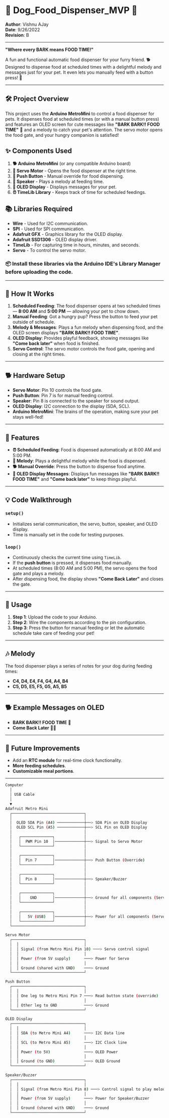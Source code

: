 # 🐾 Dog_Food_Dispenser_MVP 🐾

**Author**: Vishnu AJay  
**Date**: 9/26/2022  
**Revision**: B  

---
**"Where every BARK means FOOD TIME!"**

A fun and functional automatic food dispenser for your furry friend. 🐕 Designed to dispense food at scheduled times with a delightful melody and messages just for your pet. It even lets you manually feed with a button press! 🐾

---

## 🛠 Project Overview

This project uses the **Arduino MetroMini** to control a food dispenser for pets. It dispenses food at scheduled times (or with a manual button press) and features an OLED screen for cute messages like **"BARK BARK!! FOOD TIME"** 🐶 and a melody to catch your pet's attention. The servo motor opens the food gate, and your hungry companion is satisfied!

## ✨ Components Used

1. **🐕 Arduino MetroMini** (or any compatible Arduino board)
2. **🦴 Servo Motor** - Opens the food dispenser at the right time.
3. **🐾 Push Button** - Manual override for food dispensing.
4. **🎵 Speaker** - Plays a melody at feeding time.
5. **💬 OLED Display** - Displays messages for your pet.
6. **⏰ TimeLib Library** - Keeps track of time for scheduled feedings.

## 📚 Libraries Required

- **Wire** - Used for I2C communication.
- **SPI** - Used for SPI communication.
- **Adafruit GFX** - Graphics library for the OLED display.
- **Adafruit SSD1306** - OLED display driver.
- **TimeLib** - For capturing time in hours, minutes, and seconds.
- **Servo** - To control the servo motor.

### 📦 **Install these libraries via the Arduino IDE's Library Manager before uploading the code.**

---

## 🐶 How It Works

1. **Scheduled Feeding**: The food dispenser opens at two scheduled times — **8:00 AM** and **5:00 PM** — allowing your pet to chow down.
2. **Manual Feeding**: Got a hungry pup? Press the button to feed your pet outside of schedule.
3. **Melody & Messages**: Plays a fun melody when dispensing food, and the OLED screen displays **"BARK BARK!! FOOD TIME"**.
4. **OLED Display**: Provides playful feedback, showing messages like **"Come back later"** when food is finished.
5. **Servo Control**: The servo motor controls the food gate, opening and closing at the right times.

---

## 🐕 Hardware Setup

- **Servo Motor**: Pin 10 controls the food gate.
- **Push Button**: Pin 7 is for manual feeding control.
- **Speaker**: Pin 8 is connected to the speaker for sound output.
- **OLED Display**: I2C connection to the display (SDA, SCL).
- **Arduino MetroMini**: The brains of the operation, making sure your pet stays well-fed!

---

## 🐾 Features

- **⏰ Scheduled Feeding**: Food is dispensed automatically at 8:00 AM and 5:00 PM.
- **🎵 Melody**: Plays a delightful melody while the food is dispensed.
- **🐕 Manual Override**: Press the button to dispense food anytime.
- **💬 OLED Display Messages**: Displays fun messages like **"BARK BARK!! FOOD TIME"** and **"Come back later"** to keep things playful.

---

## 💡 Code Walkthrough

### `setup()`

- Initializes serial communication, the servo, button, speaker, and OLED display.
- Time is manually set in the code for testing purposes.
  
### `loop()`

- Continuously checks the current time using `TimeLib`.
- If the **push button** is pressed, it dispenses food manually.
- At scheduled times (8:00 AM and 5:00 PM), the servo opens the food gate and plays a melody.
- After dispensing food, the display shows **"Come Back Later"** and closes the gate.

---

## 🐾 Usage

1. **Step 1**: Upload the code to your Arduino.
2. **Step 2**: Wire the components according to the pin configuration.
3. **Step 3**: Press the button for manual feeding or let the automatic schedule take care of feeding your pet!

---


## 🎶 Melody

The food dispenser plays a series of notes for your dog during feeding times:
- **C4, D4, E4, F4, G4, A4, B4** 
- **C5, D5, E5, F5, G5, A5, B5**

---

## 🐕 Example Messages on OLED

- **BARK BARK!! FOOD TIME** 🦴
- **Come Back Later** 🐕‍🦺

---

## 🚀 Future Improvements

- Add an **RTC module** for real-time clock functionality.
- **More feeding schedules**.
- **Customizable meal portions**.

---

```bash
Computer
  │
  │ USB Cable
  │
  ▼
Adafruit Metro Mini
  ┌────────────────────────────────┐
  │                                │
  │  OLED SDA Pin (A4) ────────────┼──> SDA Pin on OLED Display
  │  OLED SCL Pin (A5) ────────────┼──> SCL Pin on OLED Display
  │                                │
  │   ┌──────────────┐             │
  │   │  PWM Pin 10  │─────────────┼──> Signal to Servo Motor
  │   └──────────────┘             │
  │                                │
  │   ┌──────────────┐             │
  │   │  Pin 7       │─────────────┼──> Push Button (Override)
  │   └──────────────┘             │
  │                                │
  │   ┌──────────────┐             │
  │   │  Pin 8       │─────────────┼──> Speaker/Buzzer
  │   └──────────────┘             │
  │                                │
  │   ┌──────────────┐             │
  │   │    GND       │─────────────┼──> Ground for all components (Servo, Button, OLED, Buzzer)
  │   └──────────────┘             │
  │                                │
  │   ┌──────────────┐             │
  │   │   5V (USB)   │─────────────┼──> Power for all components (Servo, Button, OLED, Buzzer)
  │   └──────────────┘             │
  └────────────────────────────────┘

Servo Motor
  ┌────────────────────────────────┐
  │  │                             │
  │  │ Signal (from Metro Mini Pin 10) ───> Servo control signal
  │  │                             │
  │  │ Power (from 5V supply)      ───> Power for Servo
  │  │                             │
  │  │ Ground (shared with GND)    ───> Ground
  └────────────────────────────────┘

Push Button
  ┌────────────────────────────────┐
  │  │                             │
  │  │ One leg to Metro Mini Pin 7 ───> Read button state (override)
  │  │                             │
  │  │ Other leg to GND            ───> Ground
  └────────────────────────────────┘

OLED Display
  ┌────────────────────────────────┐
  │  │                             │
  │  │ SDA (to Metro Mini A4)      ───> I2C Data line
  │  │                             │
  │  │ SCL (to Metro Mini A5)      ───> I2C Clock line
  │  │                             │
  │  │ Power (to 5V)               ───> OLED Power
  │  │                             │
  │  │ Ground (to GND)             ───> OLED Ground
  └────────────────────────────────┘

Speaker/Buzzer
  ┌────────────────────────────────┐
  │  │                             │
  │  │ Signal (from Metro Mini Pin 8) ───> Control signal to play melody
  │  │                             │
  │  │ Power (from 5V supply)      ───> Power for Speaker/Buzzer
  │  │                             │
  │  │ Ground (shared with GND)    ───> Ground
  └────────────────────────────────┘
```

